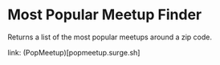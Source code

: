 # Most Popular Meetup Finder

Returns a list of the most popular meetups around a zip code.

link: (PopMeetup)[popmeetup.surge.sh]